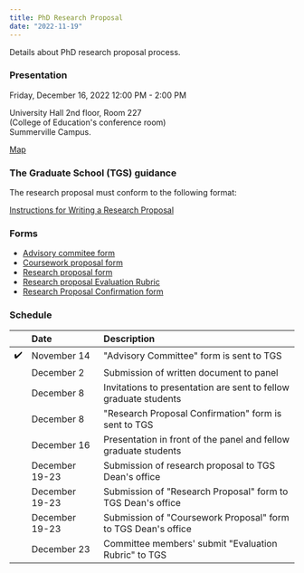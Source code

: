 ```yaml
---
title: PhD Research Proposal
date: "2022-11-19"
---
```


Details about PhD research proposal process.

### Presentation

Friday, December 16, 2022 12:00 PM - 2:00 PM

University Hall 2nd floor, Room 227  
(College of Education's conference room)  
Summerville Campus.

<a href="https://map.concept3d.com/?id=824#!m/268018"
target='blank'>Map</a>

### The Graduate School (TGS) guidance

The research proposal must conform to the following format:

[Instructions for Writing a Research Proposal](https://www.augusta.edu/gradschool/documents/writingaresearchproposal.pdf)

### Forms

- [Advisory commitee form](https://www.augusta.edu/gradschool/documents/advisory-committee-phd.pdf)
- [Coursework proposal form](https://www.augusta.edu/gradschool/documents/coursework_proposal-phd.pdf)
- [Research proposal form](https://www.augusta.edu/gradschool/documents/research-proposal-form-phd.pdf)
- [Research proposal Evaluation Rubric](https://www.augusta.edu/gradschool/documents/2018-research-proposal-rubric.pdf)
- [Research Proposal Confirmation form](https://www.augusta.edu/gradschool/documents/research_proposal_confirmation_form.docx)

### Schedule

|     | Date           | Description                                                      |
|-----|:---------------|:-----------------------------------------------------------------|
| ✔️  | November 14    | "Advisory Committee" form is sent to TGS                         |
|     | December 2     | Submission of written document to panel                          |
|     | December 8     | Invitations to presentation are sent to fellow graduate students |
|     | December 8     | "Research Proposal Confirmation" form is sent to TGS             |
|     | December 16    | Presentation in front of the panel and fellow graduate students  |
|     | December 19-23 | Submission of research proposal to TGS Dean's office             |
|     | December 19-23 | Submission of "Research Proposal" form to TGS Dean's office      |
|     | December 19-23 | Submission of "Coursework Proposal" form to TGS Dean's office    |
|     | December 23    | Committee members' submit "Evaluation Rubric" to TGS             | 

